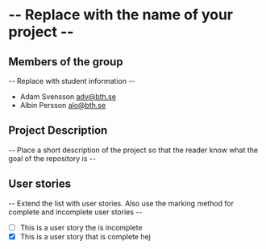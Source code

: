 # -- Replace with the name of your project --

## Members of the group
-- Replace with student information --
* Adam Svensson adv@bth.se
* Albin Persson alo@bth.se

## Project Description
-- Place a short description of the project so that the reader know what the goal of the repository is --

## User stories
-- Extend the list with user stories. Also use the marking method for complete and incomplete user stories --

- [ ] This is a user story the is incomplete 
- [X] This is a user story that is complete
hej